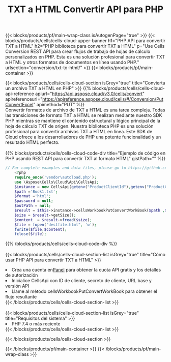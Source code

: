 ﻿---
title:  TXT a HTML Convertir API para PHP
description:  Usando Aspose.Cells Cloud SDK para PHP para convertir un archivo de formato TXT a un archivo de formato HTML.
url: /es/php/conversion/txt-to-html/
---
{{< blocks/products/pf/main-wrap-class isAutogenPage="true" >}}
{{< blocks/products/cells/cells-cloud-upper-banner h1="PHP API para convertir TXT a HTML" h2="PHP biblioteca para convertir TXT a HTML" p="Use Cells Conversion REST API para crear flujos de trabajo de hojas de cálculo personalizados en PHP. Esta es una solución profesional para convertir TXT a HTML y otros formatos de documentos en línea usando PHP." urlsection="conversion/txt-to-html/" >}}
{{< blocks/products/pf/main-container >}}

{{< blocks/products/cells/cells-cloud-section isGrey="true" title="Convierta un archivo TXT a HTML en PHP" >}}
{{% blocks/products/cells/cells-cloud-api-reference apiurl="https://api.aspose.cloud/v3.0/cells/convert" apireferenceurl="https://apireference.aspose.cloud/cells/#/Conversion/PutConvertExcel" apimethod="PUT" %}}
<br/>
Convertir formatos de archivo de TXT a HTML es una tarea compleja. Todas las transiciones de formato TXT a HTML se realizan mediante nuestro SDK PHP mientras se mantiene el contenido estructural y lógico principal de la hoja de cálculo TXT de origen. Nuestra biblioteca PHP es una solución profesional para convertir archivos TXT a HTML en línea. Este SDK de Cloud ofrece a los desarrolladores de PHP una potente funcionalidad y un resultado HTML perfecto.
<br/>
<br/>
{{% blocks/products/cells/cells-cloud-code-div title="Ejemplo de código en PHP usando REST API para convertir TXT al formato HTML" gistPath="" %}}
 
```php
// For complete examples and data files, please go to https://github.com/aspose-cells-cloud/aspose-cells-cloud-php/
    <?php
    require_once('vendor\autoload.php');
    use \Aspose\Cells\Cloud\Api\CellsApi;
    $instance = new CellsApi(getenv("ProductClientId"),getenv("ProductClientSecret"));
    $path ='Book1.txt';    
    $format ='html';
    $password = null;
    $outPath = null;      
    $result = $this->instance->cellsWorkbookPutConvertWorkBook($path ,$format, $password,  $outPath);
    $size = $result->getSize();
    $content  = $result->fread($size);
    $file = fopen("destfile.html", 'w');
    fwrite($file,$content);
    fclose($file);
```
 
{{% /blocks/products/cells/cells-cloud-code-div %}}
<br/>
<br/>
{{< blocks/products/cells/cells-cloud-section-list isGrey="true" title="Cómo usar PHP API para convertir TXT a HTML" >}}
<li> Crea una cuenta en<a href="https://dashboard.aspose.cloud/">Panel</a> para obtener la cuota API gratis y los detalles de autorización</li>
<li>Inicialice CellsApi con ID de cliente, secreto de cliente, URL base y versión API</li>
<li>Llame al método cellsWorkbookPutConvertWorkBook para obtener el flujo resultante</li>
{{< /blocks/products/cells/cells-cloud-section-list >}}
<br/>
<br/>
{{< blocks/products/cells/cells-cloud-section-list isGrey="true" title="Requisitos del sistema" >}}
<li>PHP 7.4 o más reciente</li>
{{< /blocks/products/cells/cells-cloud-section-list >}}

{{< /blocks/products/cells/cells-cloud-section >}}

{{< /blocks/products/pf/main-container >}}
{{< /blocks/products/pf/main-wrap-class >}}
